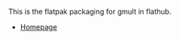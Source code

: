 <!--
SPDX-License-Identifier: CC0-1.0
SPDX-FileCopyrightText: Michael Terry
-->

This is the flatpak packaging for gmult in flathub.

 * [Homepage](https://gitlab.gnome.org/mterry/gmult)

